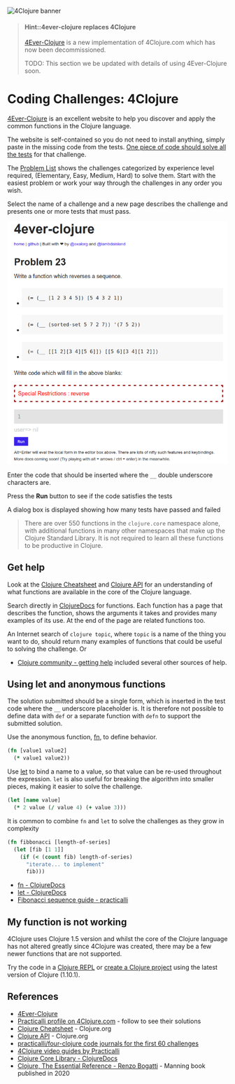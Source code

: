 ![4Clojure banner](https://raw.githubusercontent.com/practicalli/graphic-design/live/banners/4clojure-banner.png)

> #### Hint::4ever-clojure replaces 4Clojure
> [4Ever-Clojure](https://4clojure.oxal.org/) is a new implementation of 4Clojure.com which has now been decommissioned.
>
> TODO: This section we be updated with details of using 4Ever-Clojure soon.


# Coding Challenges: 4Clojure
[4Ever-Clojure](https://4clojure.oxal.org/) is an excellent website to help you discover and apply the common functions in the Clojure language.

The website is self-contained so you do not need to install anything, simply paste in the missing code from the tests.  [One piece of code should solve all the tests](#using-let-and-anonymous-functions) for that challenge.

The [Problem List](https://4clojure.oxal.com/) shows the challenges categorized by experience level required, (Elementary, Easy, Medium, Hard) to solve them.  Start with the easiest problem or work your way through the challenges in any order you wish.

Select the name of a challenge and a new page describes the challenge and presents one or more tests that must pass.

![4Ever-Clojure Challenge Example](/images/4ever-clojure-challenge-example.png)

Enter the code that should be inserted where the `__` double underscore characters are.

Press the **Run** button to see if the code satisfies the tests

A dialog box is displayed showing how many tests have passed and failed


> There are over 550 functions in the `clojure.core` namespace alone, with additional functions in many other namespaces that make up the Clojure Standard Library.  It is not required to learn all these functions to be productive in Clojure.

<!-- ## Before you start -->
<!-- Create a free account to be able to track your progress through the challenges. -->

<!-- Login to your account and visit the [Top 100 users](http://www.4clojure.com/users).  Select the Following tick-box next to a number of the top users.  Once a challenge is solved you will be able to see the solutions of those users you follow. -->

<!-- Alternatively, visit a specific user profile, e.g. [practicalli](www.4clojure.com/user/practicalli), and click follow so you can see their solutions. -->

<!-- ![Clojure code challenges - 4clojure.com top users](/images/clojure-code-challenges-4clojure-top-users.png) -->


## Get help
Look at the [Clojure Cheatsheet](https://clojure.org/api/cheatsheet) and [Clojure API](https://clojure.org/api/) for an understanding of what functions are available in the core of the Clojure language.

Search directly in [ClojureDocs](https://clojuredocs.org/core-library) for functions.  Each function has a page that describes the function, shows the arguments it takes and provides many examples of its use.  At the end of the page are related functions too.


An Internet search of `clojure topic`, where `topic` is a name of the thing you want to do, should return many examples of functions that could be useful to solving the challenge.  Or

* [Clojure community - getting help](https://practicalli.github.io/blog/posts/cloure-community-getting-help/) included several other sources of help.


## Using let and anonymous functions
The solution submitted should be a single form, which is inserted in the test code where the `__` underscore placeholder is.  It is therefore not possible to define data with `def` or a separate function with `defn` to support the submitted solution.

Use the anonymous function, [fn](), to define behavior.

```clojure
(fn [value1 value2]
  (* value1 value2))
```

Use [let](https://clojuredocs.org/clojure.core/let) to bind a name to a value, so that value can be re-used throughout the expression.  `let` is also useful for breaking the algorithm into smaller pieces, making it easier to solve the challenge.

```clojure
(let [name value]
  (* 2 value (/ value 4) (+ value 3)))
```

It is common to combine `fn` and `let` to solve the challenges as they grow in complexity

```clojure
(fn fibbonacci [length-of-series]
  (let [fib [1 1]]
    (if (< (count fib) length-of-series)
      "iterate... to implement"
      fib)))
```

* [fn - ClojureDocs](https://clojuredocs.org/clojure.core/fn)
* [let - ClojureDocs](https://clojuredocs.org/clojure.core/let)
* [Fibonacci sequence guide - practicalli](https://github.com/practicalli/four-clojure/blob/master/src/four_clojure/026_fibonacci_sequence.clj)


## My function is not working
4Clojure uses Clojure 1.5 version and whilst the core of the Clojure language has not altered greatly since 4Clojure was created, there may be a few newer functions that are not supported.

Try the code in a [Clojure REPL](/clojure-tools/rebel-repl/) or [create a Clojure project](/clojure-tools/create-projects.md) using the latest version of Clojure (1.10.1).


## References
* [4Ever-Clojure](https://4clojure.oxal.com/)
* [Practicalli profile on 4Clojure.com](http://www.4clojure.com/user/practicalli) - follow to see their solutions
* [Clojure Cheatsheet](https://clojure.org/api/cheatsheet) - Clojure.org
* [Clojure API](https://clojure.github.io/clojure/) - Clojure.org
* [practicalli/four-clojure code journals for the first 60 challenges](https://github.com/practicalli/four-clojure/)
* [4Clojure video guides by Practicalli](https://www.youtube.com/playlist?list=PLpr9V-R8ZxiDB_KGrbliCsCUrmcBvdW16)
* [Clojure Core Library - ClojureDocs](https://clojuredocs.org/core-library)
* [Clojure, The Essential Reference - Renzo Bogatti](https://www.manning.com/books/clojure-the-essential-reference) - Manning book published in 2020
